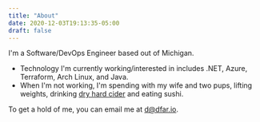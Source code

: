 ```yaml
---
title: "About"
date: 2020-12-03T19:13:35-05:00
draft: false
---
```


I'm a Software/DevOps Engineer based out of Michigan. 

* Technology I'm currently working/interested in includes .NET, Azure, Terraform,
Arch Linux, and Java.
* When I'm not working, I'm spending with my wife and two pups, lifting weights,
drinking [dry hard cider](/cider) and eating sushi.

To get a hold of me, you can email me at <d@dfar.io>.